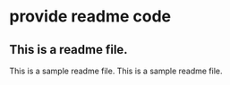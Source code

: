 # provide readme code

## This is a readme file.

This is a sample readme file.
This is a sample readme file.
